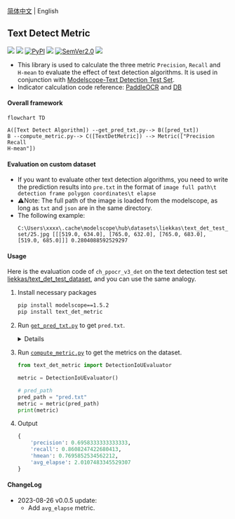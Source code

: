 [简体中文](https://github.com/SWHL/TextDetMetric/blob/main/docs/README_zh.md) | English

## Text Detect Metric
<p align="left">
     <a href=""><img src="https://img.shields.io/badge/OS-Linux%2C%20Win%2C%20Mac-pink.svg"></a>
     <a href=""><img src="https://img.shields.io/badge/python->=3.6,<3.12-aff.svg"></a>
     <a href="https://pypi.org/project/text_det_metric/"><img alt="PyPI" src="https://img.shields.io/pypi/v/text_det_metric"></a>
     <a href="https://pepy.tech/project/text_det_metric"><img src="https://static.pepy.tech/personalized-badge/text_det_metric?period=total&units=abbreviation&left_color=grey&right_color=blue&left_text=Downloads "></a>
<a href="https://semver.org/"><img alt="SemVer2.0" src="https://img.shields.io/badge/SemVer-2.0-brightgreen"></a>
     <a href="https://github.com/psf/black"><img src="https://img.shields.io/badge/code%20style-black-000000.svg"></a>
</p>

- This library is used to calculate the three metric `Precision`, `Recall` and `H-mean` to evaluate the effect of text detection algorithms. It is used in conjunction with [Modelscope-Text Detection Test Set](https://www.modelscope.cn/datasets/liekkas/text_det_test_dataset/summary).
- Indicator calculation code reference: [PaddleOCR](https://github.com/PaddlePaddle/PaddleOCR/blob/b13f99607653c220ba94df2a8650edac086b0f37/ppocr/metrics/eval_det_iou.py) and [DB](https://github.com/MhLiao/DB/blob/3c32b808d4412680310d3d28eeb6a2d5bf1566c5/concern/icdar2015_eval/detection/iou.py#L8)

#### Overall framework
```mermaid
flowchart TD

A([Text Detect Algorithm]) --get_pred_txt.py--> B([pred_txt])
B --compute_metric.py--> C([TextDetMetric]) --> Metric(["Precision
Recall
H-mean"])
```

#### Evaluation on custom dataset
- If you want to evaluate other text detection algorithms, you need to write the prediction results into `pre.txt` in the format of `image full path\t detection frame polygon coordinates\t elapse`
- ⚠️Note: The full path of the image is loaded from the modelscope, as long as `txt` and `json` are in the same directory.
- The following example:
    ```text
    C:\Users\xxxx\.cache\modelscope\hub\datasets\liekkas\text_det_test_dataset\master\data_files\extracted\f3ca4a17a478c1d798db96b03a5da8b144f13054fd06401e5a113a7ca4953491\text_det_test_data set/25.jpg [[[519.0, 634.0], [765.0, 632.0], [765.0, 683.0], [519.0, 685.0]]] 0.2804088592529297
    ```

#### Usage
Here is the evaluation code of `ch_ppocr_v3_det` on the text detection test set [liekkas/text_det_test_dataset](https://www.modelscope.cn/datasets/liekkas/text_det_test_dataset/summary), and you can use the same analogy.

1. Install necessary packages
    ```bash
    pip install modelscope==1.5.2
    pip install text_det_metric
    ```
2. Run [`get_pred_txt.py`](./get_pred_txt.py) to get `pred.txt`.
    <details>

    ```python
    from pathlib import Path

    import cv2
    import yaml
    from modelscope.msdatasets import MsDataset
    from tqdm import tqdm

    from det_demos.ch_ppocr_v3_det import TextDetector

    root_dir = Path(__file__).resolve().parent


    def read_yaml(yaml_path):
        with open(yaml_path, "rb") as f:
            data = yaml.load(f, Loader=yaml.Loader)
        return data


    test_data = MsDataset.load(
        "text_det_test_dataset",
        namespace="liekkas",
        subset_name="default",
        split="test",
    )

    config_path = root_dir / 'det_demos' / 'ch_ppocr_v3_det' / 'config.yaml'
    config = read_yaml(str(config_path))

    # Configure the onnx model path.
    config['model_path'] = str(root_dir / 'det_demos' / config['model_path'])

    text_detector = TextDetector(config)

    content = []
    for one_data in tqdm(test_data):
        img_path = one_data.get("image:FILE")

        img = cv2.imread(str(img_path))
        dt_boxes, elapse = text_detector(img)
        content.append(f"{img_path}\t{dt_boxes.tolist()}\t{elapse}")

    with open("pred.txt", "w", encoding="utf-8") as f:
        for v in content:
            f.write(f"{v}\n")
    ```
    </details>

3. Run [`compute_metric.py`](./compute_metric.py) to get the metrics on the dataset.
    ```python
    from text_det_metric import DetectionIoUEvaluator

    metric = DetectionIoUEvaluator()

    # pred_path
    pred_path = "pred.txt"
    metric = metric(pred_path)
    print(metric)
    ```
4. Output
    ```python
    {
        'precision': 0.6958333333333333,
        'recall': 0.8608247422680413,
        'hmean': 0.7695852534562212,
        'avg_elapse': 2.0107483345529307
    }
    ```

#### ChangeLog
- 2023-08-26 v0.0.5 update:
    - Add `avg_elapse` metric.